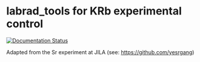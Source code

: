 # labrad_tools for KRb experimental control

[![Documentation Status](https://readthedocs.org/projects/labrad-tools/badge/?version=latest)](https://labrad-tools.readthedocs.io/en/latest/?badge=latest)

Adapted from the Sr experiment at JILA (see: https://github.com/yesrgang)
